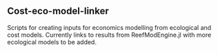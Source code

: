## Cost-eco-model-linker

Scripts for creating inputs for economics modelling from ecological and cost models. Currently links to results from ReefModEngine.jl with more ecological models to be added.
